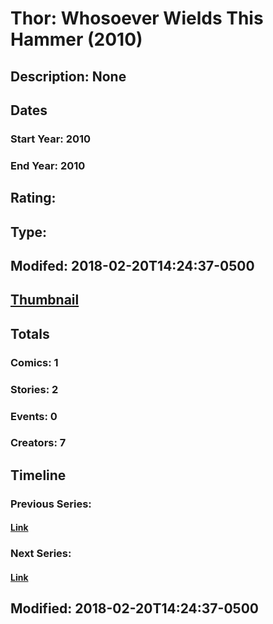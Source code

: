 # Thor: Whosoever Wields This Hammer (2010)
## Description: None
## Dates
### Start Year: 2010
### End Year: 2010
## Rating: 
## Type: 
## Modifed: 2018-02-20T14:24:37-0500
## [Thumbnail](http://i.annihil.us/u/prod/marvel/i/mg/6/b0/5a8c75ec45381.jpg)
## Totals
### Comics: 1
### Stories: 2
### Events: 0
### Creators: 7
## Timeline
### Previous Series: 
#### [Link]()
### Next Series: 
#### [Link]()
## Modified: 2018-02-20T14:24:37-0500